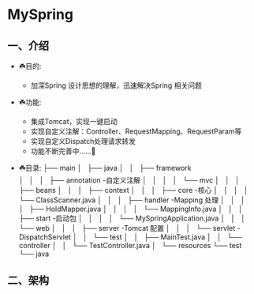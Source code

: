 # MySpring

## 一、介绍
*  ☘️目的:
     * 加深Spring 设计思想的理解，迅速解决Spring 相关问题
    
*  ☘️功能:
     *  集成Tomcat，实现一键启动
     * 实现自定义注解：Controller、RequestMapping、RequestParam等  
     * 实现自定义Dispatch处理请求转发    
     * 功能不断完善中......🚧
*  ☘️目录:
    ├── main
    │   ├── java
    │   │   ├── framework            
    │   │   │   ├── annotation     -自定义注解
    │   │   │   │   └── mvc
    │   │   │   ├── beans
    │   │   │   ├── context
    │   │   │   ├── core     -核心
    │   │   │   │   └── ClassScanner.java
    │   │   │   ├── handler     -Mapping 处理
    │   │   │   │   ├── HoldMapper.java
    │   │   │   │   └── MappingInfo.java
    │   │   │   ├── start     -启动包
    │   │   │   │   └── MySpringApplication.java
    │   │   │   └── web
    │   │   │       ├── server     -Tomcat 配置
    │   │   │       └── servlet     -DispatchServlet
    │   │   └── test
    │   │       ├── MainTest.java
    │   │       └── controller
    │   │           └── TestController.java
    │   └── resources
    └── test
        └── java

## 二、架构
